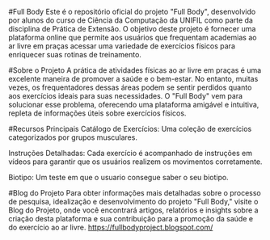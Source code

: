 #Full Body
Este é o repositório oficial do projeto "Full Body", desenvolvido por alunos do curso de Ciência da Computação da UNIFIL como parte da disciplina de Prática de Extensão. O objetivo deste projeto é fornecer uma plataforma online que permite aos usuários que frequentam academias ao ar livre em praças acessar uma variedade de exercícios físicos para enriquecer suas rotinas de treinamento.

#Sobre o Projeto
A prática de atividades físicas ao ar livre em praças é uma excelente maneira de promover a saúde e o bem-estar. No entanto, muitas vezes, os frequentadores dessas áreas podem se sentir perdidos quanto aos exercícios ideais para suas necessidades. O "Full Body" vem para solucionar esse problema, oferecendo uma plataforma amigável e intuitiva, repleta de informações úteis sobre exercícios físicos.

#Recursos Principais
Catálogo de Exercícios: Uma  coleção de exercícios categorizados por grupos musculares.

Instruções Detalhadas: Cada exercício é acompanhado de instruções em vídeos para garantir que os usuários realizem os movimentos corretamente.

Biotipo: Um teste em que o usuario consegue saber o seu biotipo.

#Blog do Projeto
Para obter informações mais detalhadas sobre o processo de pesquisa, idealização e desenvolvimento do projeto "Full Body," visite o Blog do Projeto, onde você encontrará artigos, relatórios e insights sobre a criação desta plataforma e sua contribuição para a promoção da saúde e do exercício ao ar livre.
https://fullbodyproject.blogspot.com/

